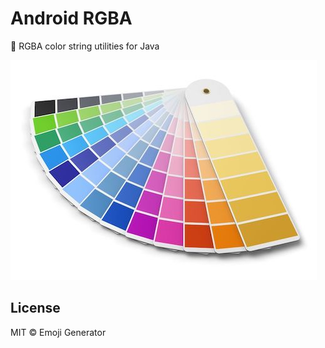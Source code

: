 # Android RGBA

:art: RGBA color string utilities for Java

<img src="palette.jpg" width="490">

## License

MIT &copy; Emoji Generator
